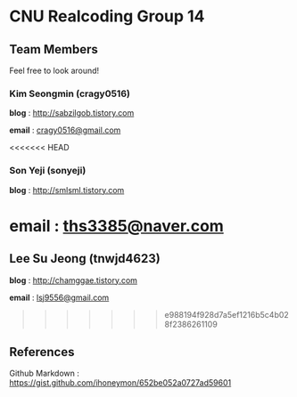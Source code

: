 # CNU Realcoding Group 14
## Team Members

Feel free to look around!

### Kim Seongmin (cragy0516)

**blog**	 : http://sabzilgob.tistory.com

**email**	 : cragy0516@gmail.com

<<<<<<< HEAD
### Son Yeji (sonyeji)

**blog**	 : http://smlsml.tistory.com

**email**	 : ths3385@naver.com
=======
## Lee Su Jeong (tnwjd4623)
**blog**	 : http://chamggae.tistory.com

**email**	 : lsj9556@gmail.com
>>>>>>> e988194f928d7a5ef1216b5c4b028f2386261109

## References

Github Markdown	: https://gist.github.com/ihoneymon/652be052a0727ad59601
